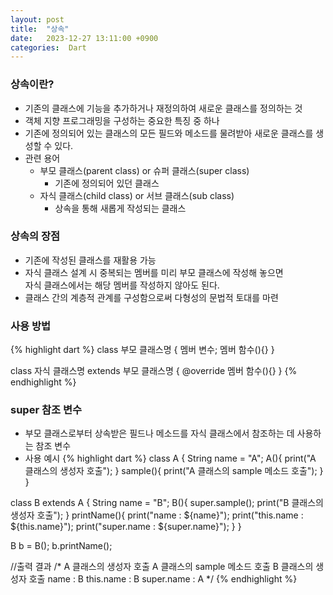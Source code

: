 ```yaml
---
layout: post
title:  "상속"
date:   2023-12-27 13:11:00 +0900
categories:  Dart
---
```


### 상속이란?

- 기존의 클래스에 기능을 추가하거나 재정의하여 새로운 클래스를 정의하는 것
- 객체 지향 프로그래밍을 구성하는 중요한 특징 중 하나
- 기존에 정의되어 있는 클래스의 모든 필드와 메소드를 물려받아 새로운 클래스를 생성할 수 있다.
- 관련 용어
    - 부모 클래스(parent class) or 슈퍼 클래스(super class)
        - 기존에 정의되어 있던 클래스
    - 자식 클래스(child class) or 서브 클래스(sub class)
        - 상속을 통해 새롭게 작성되는 클래스

### 상속의 장점

- 기존에 작성된 클래스를 재활용 가능
- 자식 클래스 설계 시 중복되는 멤버를 미리 부모 클래스에 작성해 놓으면  
자식 클래스에서는 해당 멤버를 작성하지 않아도 된다.
- 클래스 간의 계층적 관계를 구성함으로써 다형성의 문법적 토대를 마련

### 사용 방법

{% highlight dart %}
class 부모 클래스명 {
  멤버 변수;
  멤버 함수(){}
}

class 자식 클래스명 extends 부모 클래스명 {
  @override
  멤버 함수(){}
}
{% endhighlight %}

### super 참조 변수

- 부모 클래스로부터 상속받은 필드나 메소드를 자식 클래스에서 참조하는 데 사용하는 참조 변수
- 사용 예시
{% highlight dart %}
class A {
    String name = "A";
    A(){
      print("A 클래스의 생성자 호출");
    }
    sample(){
      print("A 클래스의 sample 메소드 호출");
    }
}

class B extends A {
    String name = "B";
    B(){
      super.sample();
      print("B 클래스의 생성자 호출");
    }
    printName(){
      print("name : ${name}");
      print("this.name : ${this.name}");
      print("super.name : ${super.name}");
    }
}

B b = B();
b.printName();

//출력 결과
/*
    A 클래스의 생성자 호출
    A 클래스의 sample 메소드 호출
    B 클래스의 생성자 호출
    name : B
    this.name : B
    super.name : A
*/
{% endhighlight %}